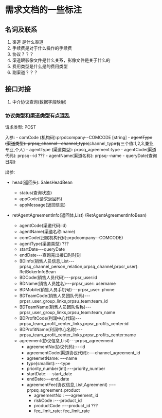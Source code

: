 # 需求文档的一些标注

## 名词及联系

1. 渠道 是什么渠道
2. 手续费是对于什么操作的手续费
3. 协议？？？
4. 渠道跟影像文件是什么关系，影像文件是关于什么的
5. 费用类型是什么是的费用类型
6. 副渠道？？？

## 接口对接

1. 中介协议查询(数据字段映射)

### 协议类型和渠道类型有点混乱

请求类型: POST

入参: 
    - comCode (机构码):prpdcompany--COMCODE [string]
    - ~~agentType (渠道类型): prpsq_channel--channel_type~~(channel_type有三个值:1,2,3,兼业,专业,个人)
    - agentType (渠道类型): prpsq_agreement:type
    - agentCode(渠道代码): prpsq--id ???
    - agentName(渠道名称): prpsq--name
    - queryDate(查询日期): 

出参:
- head(返回头): SalesHeadBean
    - status(查询状态)
    - appCode(请求返回码)
    - appMessage(返回信息)
  
- retAgentAgreementInfo(返回体,List) (RetAgentAgreementInfoBean)
    - agentCode(渠道代码:id)
    - agentName(渠道名称:name)
    - comCode(归属机构代码:prpdcompany--COMCODE)
    - agentType(渠道类型) ???
    - startDate---queryDate
    - endDate---查询完出接口时时刻
    - BDInfo(销售人员信息,List---prpsq_channel_person_relation,prpsq_channel,prpsr_user): RetBokerInfoBean
    - BDCode(销售人员代码)---prpsr_user:id
    - BDName(销售人员姓名)---prpsr_user: username
    - BDMobile(销售人员手机号)---prpsr_user: phone
    - BDTeamCode(销售人员团队代码)---prpsr_user_group_links,prpsu_team:team_id
    - BDTeamName(销售人员团队名称)---prpsr_user_group_links,prpsu_team:team_name
    - BDProfitCode(利润中心代码)---prpsu_team_profit_center_links,prpsr_profits_center:id
    - BDProfitName(利润中心名称)---prpsu_team_profit_center_links,prpsr_profits_center:name
    - agreement(协议信息,List)---prpsq_agreeement
        - agreementNo(协议代码):---id
        - agreementCode(渠道协议代码):---channel_agreement_id
        - agreemetName: ---name
        - type(smallint):---type
        - priority_number(int):---priority_number
        - startDate:---start_date
        - endDate:---end_date
        - agreementFee(协议信息,List,Agreement) :---prpsq_agreement_product
          - agreementNo : ---agreement_id
          - riskCode :---product_id
          - productCode :---product_id ???
          - fee_limit_rate: fee_limit_rate